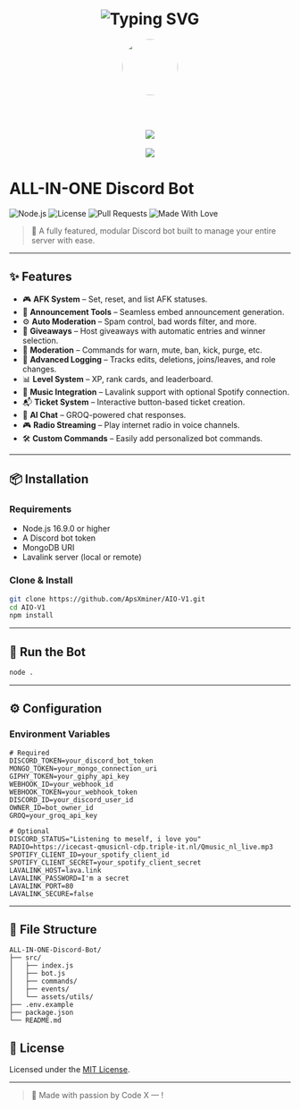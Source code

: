 <h1 align="center">
  <img src="https://readme-typing-svg.demolab.com?font=Fira+Code&duration=3000&pause=500&color=FF0000&center=true&vCenter=true&width=435&lines=Code+X+%F0%9F%9A%80;Made+by+CODE+X+Community" alt="Typing SVG" />
</h1>

<p align="center">
  <!-- Server Icon -->
  <img src="https://cdn.discordapp.com/icons/1361584465645928549/a_6e284ae401fc4a541d83c2630be39a3f.gif?size=128" width="100" style="border-radius: 50%;" />

  <!-- Live Server Preview -->
  <br/><br/>
  <center>
 <a href="https://discord.gg/3xzPkYHd9U" target="_blank">
    <img src="https://img.shields.io/discord/1361584465645928549?label=Join%20CodeX%20Community&logo=discord&style=for-the-badge" />
  </a></center>  
  <br>
    <center>
 <a href="https://discord.gg/nMKUk5XRrS" target="_blank">
    <img src="https://img.shields.io/discord/1371123787763810304?label=Join%20CodeX%20Community%20Emoji%20Server&logo=discord&style=for-the-badge" />
  </a></center>  

# ALL-IN-ONE Discord Bot

![Node.js](https://img.shields.io/badge/Node.js-16.9.0%2B-brightgreen?logo=node.js)
![License](https://img.shields.io/github/license/ApsXminer/AIO-V1)
![Pull Requests](https://img.shields.io/badge/PRs-welcome-brightgreen)
![Made With Love](https://img.shields.io/badge/Made%20with-%E2%9D%A4-red)

> 🚀 A fully featured, modular Discord bot built to manage your entire server with ease.

---

## ✨ Features

- 🎮 **AFK System** – Set, reset, and list AFK statuses.
- 📢 **Announcement Tools** – Seamless embed announcement generation.
- ⚙️ **Auto Moderation** – Spam control, bad words filter, and more.
- 🎉 **Giveaways** – Host giveaways with automatic entries and winner selection.
- 🔐 **Moderation** – Commands for warn, mute, ban, kick, purge, etc.
- 🧾 **Advanced Logging** – Tracks edits, deletions, joins/leaves, and role changes.
- 📊 **Level System** – XP, rank cards, and leaderboard.
- 🎵 **Music Integration** – Lavalink support with optional Spotify connection.
- 📬 **Ticket System** – Interactive button-based ticket creation.
- 🧠 **AI Chat** – GROQ-powered chat responses.
- 🎮 **Radio Streaming** – Play internet radio in voice channels.
- 🛠️ **Custom Commands** – Easily add personalized bot commands.

---

## 📦 Installation

### Requirements

- Node.js 16.9.0 or higher
- A Discord bot token
- MongoDB URI
- Lavalink server (local or remote)

### Clone & Install

```bash
git clone https://github.com/ApsXminer/AIO-V1.git
cd AIO-V1
npm install
````

---

## 🚀 Run the Bot

```bash
node .
```


---

## ⚙️ Configuration

### Environment Variables


```env
# Required
DISCORD_TOKEN=your_discord_bot_token
MONGO_TOKEN=your_mongo_connection_uri
GIPHY_TOKEN=your_giphy_api_key
WEBHOOK_ID=your_webhook_id
WEBHOOK_TOKEN=your_webhook_token
DISCORD_ID=your_discord_user_id
OWNER_ID=bot_owner_id
GROQ=your_groq_api_key

# Optional
DISCORD_STATUS="Listening to meself, i love you"
RADIO=https://icecast-qmusicnl-cdp.triple-it.nl/Qmusic_nl_live.mp3
SPOTIFY_CLIENT_ID=your_spotify_client_id
SPOTIFY_CLIENT_SECRET=your_spotify_client_secret
LAVALINK_HOST=lava.link
LAVALINK_PASSWORD=I'm a secret
LAVALINK_PORT=80
LAVALINK_SECURE=false
```

---

## 📁 File Structure

```
ALL-IN-ONE-Discord-Bot/
├── src/
│   ├── index.js
│   ├── bot.js
│   ├── commands/
│   ├── events/
│   └── assets/utils/
├── .env.example
├── package.json
└── README.md
```


## 📜 License

Licensed under the [MIT License](LICENSE).

---

> 💖 Made with passion by Code X — !


